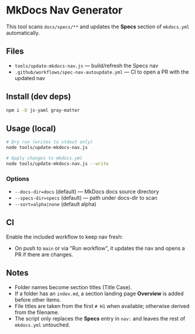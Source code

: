 # MkDocs Nav Generator

This tool scans `docs/specs/**` and updates the **Specs** section of `mkdocs.yml` automatically.

## Files
- `tools/update-mkdocs-nav.js` — build/refresh the Specs nav
- `.github/workflows/spec-nav-autoupdate.yml` — CI to open a PR with the updated nav

## Install (dev deps)
```bash
npm i -D js-yaml gray-matter
```

## Usage (local)
```bash
# Dry run (writes to stdout only)
node tools/update-mkdocs-nav.js

# Apply changes to mkdocs.yml
node tools/update-mkdocs-nav.js --write
```

### Options
- `--docs-dir=docs` (default) — MkDocs docs source directory
- `--specs-dir=specs` (default) — path under docs-dir to scan
- `--sort=alpha|none` (default alpha)

## CI
Enable the included workflow to keep nav fresh:
- On push to `main` or via "Run workflow", it updates the nav and opens a PR if there are changes.

## Notes
- Folder names become section titles (Title Case).
- If a folder has an `index.md`, a section landing page **Overview** is added before other items.
- File titles are taken from the first `# H1` when available; otherwise derived from the filename.
- The script only replaces the **Specs** entry in `nav:` and leaves the rest of `mkdocs.yml` untouched.